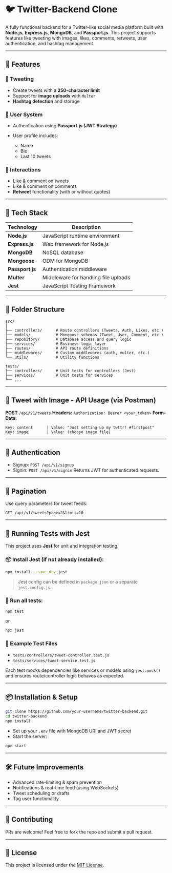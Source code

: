 # 🐦 Twitter-Backend Clone

A fully functional backend for a Twitter-like social media platform built with **Node.js**, **Express.js**, **MongoDB**, and **Passport.js**. This project supports features like tweeting with images, likes, comments, retweets, user authentication, and hashtag management.

---

## 🚀 Features

### 📝 Tweeting

* Create tweets with a **250-character limit**
* Support for **image uploads** with `Multer`
* **Hashtag detection** and storage

### 👥 User System

* Authentication using **Passport.js (JWT Strategy)**
* User profile includes:

  * Name
  * Bio
  * Last 10 tweets

### 💬 Interactions

* Like & comment on tweets 
* Like & comment on comments
* **Retweet** functionality (with or without quotes)

---

## 🧱 Tech Stack

| Technology      | Description                          |
| --------------- | ------------------------------------ |
| **Node.js**     | JavaScript runtime environment       |
| **Express.js**  | Web framework for Node.js            |
| **MongoDB**     | NoSQL database                       |
| **Mongoose**    | ODM for MongoDB                      |
| **Passport.js** | Authentication middleware            |
| **Multer**      | Middleware for handling file uploads |
| **Jest**        | JavaScript Testing Framework         |

---

## 📁 Folder Structure

```
src/
│
├── controllers/      # Route controllers (Tweets, Auth, Likes, etc.)
├── models/           # Mongoose schemas (Tweet, User, Comment, etc.)
├── repository/       # Database access and query logic
├── services/         # Business logic layer
├── routes/           # API route definitions
├── middlewares/      # Custom middlewares (auth, multer, etc.)
└── utils/            # Utility functions

tests/
├── controllers/      # Unit tests for controllers (Jest)
├── services/         # Unit tests for services
└── ...
```

---

## 📸 Tweet with Image - API Usage (via Postman)

**POST** `/api/v1/tweets`
**Headers:** `Authorization: Bearer <your_token>`
**Form-Data:**

```
Key: content      | Value: "Just setting up my twttr! #firstpost"
Key: image        | Value: (choose image file)
```

---

## 🔐 Authentication

* Signup: `POST /api/v1/signup`
* Signin: `POST /api/v1/signin`
  Returns JWT for authenticated requests.

---

## 📌 Pagination

Use query parameters for tweet feeds:

```
GET /api/v1/tweets?page=2&limit=10
```

---

## 🧪 Running Tests with Jest

This project uses **Jest** for unit and integration testing.

### 📦 Install Jest (if not already installed):

```bash
npm install --save-dev jest
```

> Jest config can be defined in `package.json` or a separate `jest.config.js`.

### 🧪 Run all tests:

```bash
npm test
```

or

```bash
npx jest
```

### 🧪 Example Test Files

* `tests/controllers/tweet-controller.test.js`
* `tests/services/tweet-service.test.js`

Each test mocks dependencies like services or models using `jest.mock()` and ensures route/controller logic behaves as expected.

---

## 📦 Installation & Setup

```bash
git clone https://github.com/your-username/twitter-backend.git
cd twitter-backend
npm install
```

* Set up your `.env` file with MongoDB URI and JWT secret
* Start the server:

```bash
npm start
```

---

## 🛠 Future Improvements

* Advanced rate-limiting & spam prevention
* Notifications & real-time feed (using WebSockets)
* Tweet scheduling or drafts
* Tag user functionality

---

## 🤝 Contributing

PRs are welcome! Feel free to fork the repo and submit a pull request.

---

## 📄 License

This project is licensed under the [MIT License](LICENSE).